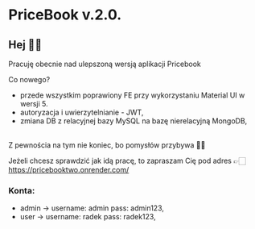 # PriceBook v.2.0.


## Hej ✌🏻 <br>
Pracuję obecnie nad ulepszoną wersją aplikacji Pricebook

Co nowego? <br>
 - przede wszystkim poprawiony FE przy wykorzystaniu Material UI w wersji 5.
 - autoryzacja i uwierzytelnianie - JWT,
 - zmiana DB z relacyjnej bazy MySQL na bazę nierelacyjną MongoDB,
 <br>
 Z pewnościa na tym nie koniec, bo pomysłów przybywa 👍🏼
 

Jeżeli chcesz sprawdzić jak idą pracę, to zapraszam Cię pod adres 👉🏻
<url>https://pricebooktwo.onrender.com/</url>
<br>
### Konta: 
   - admin -> username: admin pass: admin123,
   - user  -> username: radek pass: radek123,
